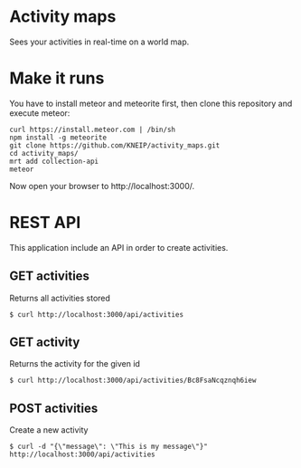 # Activity maps

Sees your activities in real-time on a world map.

# Make it runs

You have to install meteor and meteorite first, then clone this repository and execute meteor:

    curl https://install.meteor.com | /bin/sh
    npm install -g meteorite
    git clone https://github.com/KNEIP/activity_maps.git
    cd activity_maps/
    mrt add collection-api
    meteor

Now open your browser to http://localhost:3000/.

# REST API

This application include an API in order to create activities.

## GET activities

Returns all activities stored

    $ curl http://localhost:3000/api/activities

## GET activity

Returns the activity for the given id

    $ curl http://localhost:3000/api/activities/Bc8FsaNcqznqh6iew

## POST activities

Create a new activity

    $ curl -d "{\"message\": \"This is my message\"}" http://localhost:3000/api/activities
